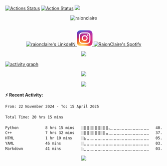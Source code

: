 [![Actions Status](https://github.com/RaionClaire/RaionClaire/actions/workflows/waka-simple.yml/badge.svg)](https://github.com/RaionClaire/RaionClaire/actions)
[![Action Status](https://github.com/RaionClaire/RaionClaire/actions/workflows/update-gh-activity.yml/badge.svg)](https://github.com/RaionClaire/RaionClaire/actions)
[![](https://visitcount.itsvg.in/api?id=RaionClaire&label=Profile%20Views&color=11&icon=7&pretty=true)](https://visitcount.itsvg.in)




<!-- <p align="center">
<img alt="loficity" width="600px" src="https://github.com/HyunCafe/HyunCafe/raw/main/assests/loficity.gif"</img>
</p> -->

<p align="center">
<img src="https://socialify.git.ci/raionclaire/raionclaire/image?description=1&font=Rokkitt&forks=1&issues=1&language=1&pattern=Circuit%20Board&pulls=1&stargazers=1&theme=Dark" alt="raionclaire" width="640" height="320" />
</p>

<p align="center">
<br/>
<a href="https://www.linkedin.com/in/adindasalsabila1">
  <img alt="raionclaire's LinkdeIN" width="50px" src="https://user-images.githubusercontent.com/43545812/144035037-0f415fc7-9f96-4517-a370-ccc6e78a714b.png" />
</a>
  <a href="https://instagram.com/chacasta_staria">
  <img alt="RaionClaire's Instagram" width="50px" src="https://github.com/RaionClaire/RaionClaire/blob/main/images/Instagram_icon.png" />
</a>
<a href="https://open.spotify.com/user/31vm7x6fukgyq4q4ufhsoodq6wqu?si=3a184f409b4d477f">
  <img alt="RaionClaire's Spotify" width="50px" src="https://user-images.githubusercontent.com/43545812/144035120-1ad5169b-91c7-4078-bef9-6a82c733f373.png" />
</a>
<br>
</p>

<p align="center">
  <img alig src="https://github-profile-trophy.vercel.app/?username=raionclaire&theme=onedark&column=-1" />
</p>

[![activity graph](https://github-readme-activity-graph.vercel.app/graph?username=raionclaire&theme=github-dark-dimmed&custom_title=raionclaire%20Activity%20Graph&hide_border=true)](https://github.com/ashutosh00710/github-readme-activity-graph)

<!-- ## Adinda Salsabila

- **Location:** Lampung, Indonesia
- **Education:** Undergraduate in Computer Science, Lampung University, Indonesia
- **Fields of Interest:** Machine Learning, Computer Vision, Web Development, Blockchain
- **Currently Learning:** Tensorflow, Kotlin
- **Will Learn:** Blockchain
- **Hobbies:** Badminton, Reading Books, Casual Gaming, Coding
-->

<p align="center">
  <img src="https://spotify-github-profile.kittinanx.com/api/view?uid=31vm7x6fukgyq4q4ufhsoodq6wqu&cover_image=true&theme=default&show_offline=false&background_color=000000&interchange=false&bar_color=3bfe34">
</p>

<p align="center">
  <img src="https://spotify-recently-played-readme.vercel.app/api?user=31vm7x6fukgyq4q4ufhsoodq6wqu&count=5">
</p>


**:zap: Recent Activity:**

<!--START_SECTION:activity-->
<!--END_SECTION:activity-->

<!--START_SECTION:waka-->

```txt
From: 22 November 2024 - To: 15 April 2025

Total Time: 20 hrs 15 mins

Python            8 hrs 15 mins   ⣿⣿⣿⣿⣿⣿⣿⣿⣿⣿⣄⣀⣀⣀⣀⣀⣀⣀⣀⣀⣀⣀⣀⣀⣀   40.78 %
C++               7 hrs 32 mins   ⣿⣿⣿⣿⣿⣿⣿⣿⣿⣤⣀⣀⣀⣀⣀⣀⣀⣀⣀⣀⣀⣀⣀⣀⣀   37.20 %
HTML              1 hr 10 mins    ⣿⣦⣀⣀⣀⣀⣀⣀⣀⣀⣀⣀⣀⣀⣀⣀⣀⣀⣀⣀⣀⣀⣀⣀⣀   05.78 %
YAML              46 mins         ⣿⣀⣀⣀⣀⣀⣀⣀⣀⣀⣀⣀⣀⣀⣀⣀⣀⣀⣀⣀⣀⣀⣀⣀⣀   03.84 %
Markdown          41 mins         ⣷⣀⣀⣀⣀⣀⣀⣀⣀⣀⣀⣀⣀⣀⣀⣀⣀⣀⣀⣀⣀⣀⣀⣀⣀   03.45 %
```

<!--END_SECTION:waka-->

<!--START_SECTION:waka-simple-->
<!--END_SECTION:waka-simple-->


<p align="center">
  <img src="https://capsule-render.vercel.app/api?type=waving&color=gradient&height=60&section=footer"/>
</p>
